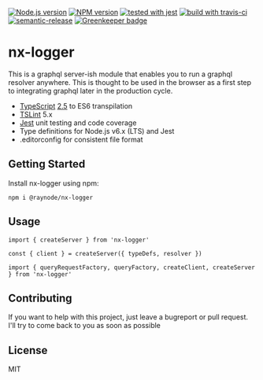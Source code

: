 [![Node.js version][nodejs-badge]][nodejs]
[![NPM version][npm-badge]][npm]
[![tested with jest][jest-badge]][jest]
[![build with travis-ci][travis-badge]][travis]
[![semantic-release][semantic-release-badge]][semantic-release]
[![Greenkeeper badge][greenkeeper-badge]][greenkeeper]

# nx-logger

This is a graphql server-ish module that enables you to run a graphql resolver anywhere. This is thought to be used in the browser as a first step to integrating graphql later in the production cycle.

+ [TypeScript][typescript] [2.5][typescript-25] to ES6 transpilation
+ [TSLint][tslint] 5.x
+ [Jest][jest] unit testing and code coverage
+ Type definitions for Node.js v6.x (LTS) and Jest
+ .editorconfig for consistent file format

## Getting Started

Install nx-logger using npm:

```
npm i @raynode/nx-logger
```

## Usage

```
import { createServer } from 'nx-logger'

const { client } = createServer({ typeDefs, resolver })
```

```
import { queryRequestFactory, queryFactory, createClient, createServer } from 'nx-logger'
```


## Contributing

If you want to help with this project, just leave a bugreport or pull request.
I'll try to come back to you as soon as possible

## License

MIT

[greenkeeper-badge]: https://badges.greenkeeper.io/raynode/nx-logger.svg
[greenkeeper]: https://greenkeeper.io/
[jest-badge]: https://img.shields.io/badge/tested_with-jest-99424f.svg
[jest]: https://facebook.github.io/jest/
[nodejs-badge]: https://img.shields.io/badge/node->=%208.2.1-blue.svg
[nodejs]: https://nodejs.org/dist/latest-v8.x/docs/api/
[npm-badge]: https://img.shields.io/badge/npm->=%205.4.0-blue.svg
[npm]: https://docs.npmjs.com/
[semantic-release-badge]: https://img.shields.io/badge/%20%20%F0%9F%93%A6%F0%9F%9A%80-semantic--release-e10079.svg
[semantic-release]: https://github.com/semantic-release/semantic-release
[travis-badge]: https://travis-ci.org/raynode/nx-logger.svg?branch=master
[travis]: https://travis-ci.org/raynode/nx-logger
[tslint]: https://palantir.github.io/tslint/
[typescript-25]: https://github.com/Microsoft/TypeScript/wiki/What's-new-in-TypeScript#typescript-25
[typescript]: https://www.typescriptlang.org/

